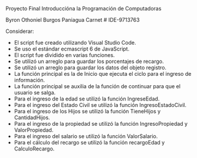 Proyecto Final Introduccióna la Programación de Computadoras

Byron Othoniel Burgos Paniagua Carnet # IDE-9713763

Considerar: 
 - El script fue creado utilizando Visual Studio Code.
 - Se uso el estándar ecmascript 6 de JavaScript.
 - El script fue dividido en varias funciones.
 - Se utilizó un arreglo para guardar los porcentajes de recargo.
 - Se utilizó un arreglo para guardar los datos del objeto registro.
 - La función principal es la de Inicio que ejecuta el ciclo para el ingreso de información.
 - La función principal se auxilia de la función de continuar para que el usuario se salga.
 - Para el ingreso de la edad se utilizó la función IngreseEdad.
 - Para el ingreso del Estado Civil se utilizó la función IngresoEstadoCivil.
 - Para el ingreso de los Hijos se utilizó la función TieneHijos y CantidadHijos.
 - Para el ingreso de la propiedad se utilizó la función IngresoPropiedad y ValorPropiedad.
 - Para el ingreso del salario se utilizó la función ValorSalario.
 - Para el cálculo del recargo se utilizó la función recargoEdad y CalculoRecargo.

